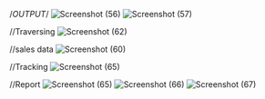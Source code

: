/*OUTPUT*/
![Screenshot (56)](https://github.com/deekshithreddy9347/InventoryManagementSystem/assets/116727923/5d631271-3720-4498-8752-e426758ca6b3)
![Screenshot (57)](https://github.com/deekshithreddy9347/InventoryManagementSystem/assets/116727923/1824b49b-fc90-4303-9e38-e8b98fa68d44)

//Traversing
![Screenshot (62)](https://github.com/deekshithreddy9347/InventoryManagementSystem/assets/116727923/c846db1a-4065-4f77-90f8-ed96739e1a58)

//sales data
![Screenshot (60)](https://github.com/deekshithreddy9347/InventoryManagementSystem/assets/116727923/10f3aed4-1470-4a3d-ba70-d0b38bb61ea6)

//Tracking
![Screenshot (65)](https://github.com/deekshithreddy9347/InventoryManagementSystem/assets/116727923/f84e42db-e861-4d50-8f25-947a9b4e6450)


//Report
![Screenshot (65)](https://github.com/deekshithreddy9347/InventoryManagementSystem/assets/116727923/d955870a-9823-4215-8c85-4ae38b9dab02)
![Screenshot (66)](https://github.com/deekshithreddy9347/InventoryManagementSystem/assets/116727923/8080be94-4925-489f-924f-c0314de90d07)
![Screenshot (67)](https://github.com/deekshithreddy9347/InventoryManagementSystem/assets/116727923/321e0dc1-3f91-4d80-bea7-2304e3ae6abb)


